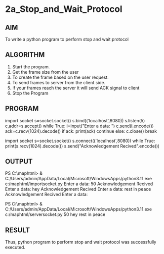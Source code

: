 # 2a_Stop_and_Wait_Protocol
## AIM 
To write a python program to perform stop and wait protocol
## ALGORITHM
1. Start the program.
2. Get the frame size from the user
3. To create the frame based on the user request.
4. To send frames to server from the client side.
5. If your frames reach the server it will send ACK signal to client
6. Stop the Program
## PROGRAM
import socket
s=socket.socket()
s.bind(('localhost',8080))
s.listen(5)
c,addr=s.accept()
while True:
    i=input("Enter a data: ")
    c.send(i.encode())
    ack=c.recv(1024).decode()
    if ack:
        print(ack)
        continue
    else:
        c.close()
        break


import socket
s=socket.socket()
s.connect(('localhost',8080))
while True:
    print(s.recv(1024).decode())
    s.send("Acknowledgement Recived".encode())
## OUTPUT
PS C:\maphtml> & C:/Users/admin/AppData/Local/Microsoft/WindowsApps/python3.11.exe c:/maphtml/importsocket.py
Enter a data: 50
Acknowledgement Recived
Enter a data: hey
Acknowledgement Recived
Enter a data: rest in peace
Acknowledgement Recived
Enter a data: 


PS C:\maphtml> & C:/Users/admin/AppData/Local/Microsoft/WindowsApps/python3.11.exe c:/maphtml/serversocket.py
50
hey
rest in peace

## RESULT
Thus, python program to perform stop and wait protocol was successfully executed.
